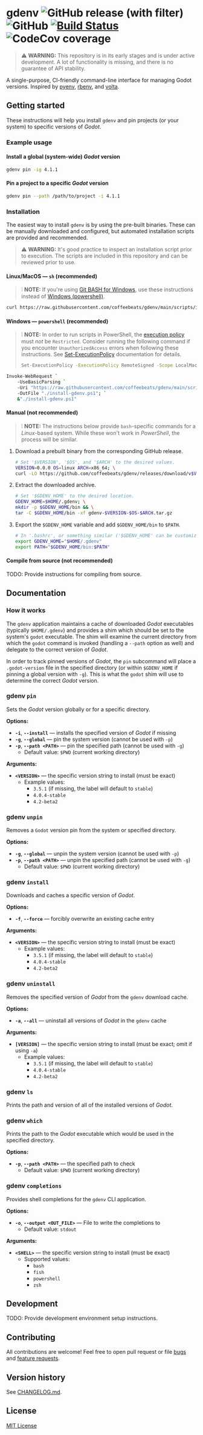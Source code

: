 # **gdenv** ![GitHub release (with filter)](https://img.shields.io/github/v/release/coffeebeats/gdenv) ![GitHub](https://img.shields.io/github/license/coffeebeats/gdenv) [![Build Status](https://img.shields.io/github/actions/workflow/status/coffeebeats/gdenv/check-commit.yml?branch=main)](https://github.com/coffeebeats/gdenv/actions?query=branch%3Amain+workflow%3Acheck) ![CodeCov coverage](https://codecov.io/gh/coffeebeats/gdenv/branch/main/graph/badge.svg)

> ⚠️ **WARNING:** This repository is in its early stages and is under active development. A lot of functionality is missing, and there is no guarantee of API stability.

A single-purpose, CI-friendly command-line interface for managing Godot versions. Inspired by [pyenv](https://github.com/pyenv/pyenv), [rbenv](https://github.com/rbenv/rbenv), and [volta](https://github.com/volta-cli/volta).

## **Getting started**

These instructions will help you install `gdenv` and pin projects (or your system) to specific versions of _Godot_.

### **Example usage**

#### Install a global (system-wide) _Godot_ version

```sh
gdenv pin -ig 4.1.1
```

#### Pin a project to a specific _Godot_ version

```sh
gdenv pin --path /path/to/project -i 4.1.1
```

### **Installation**

The easiest way to install `gdenv` is by using the pre-built binaries. These can be manually downloaded and configured, but automated installation scripts are provided and recommended.

> ⚠️ **WARNING:** It's good practice to inspect an installation script prior to execution. The scripts are included in this repository and can be reviewed prior to use.

#### **Linux/MacOS — `sh` (recommended)**

> ❕ **NOTE:** If you're using [Git BASH for Windows](https://gitforwindows.org/), use these instructions instead of [Windows (powershell)](#windows--powershell-recommended).

```sh
curl https://raw.githubusercontent.com/coffeebeats/gdenv/main/scripts/install.sh | sh
```

#### **Windows — `powershell` (recommended)**

> ❕ **NOTE:** In order to run scripts in PowerShell, the [execution policy](https://learn.microsoft.com/en-us/powershell/module/microsoft.powershell.core/about/about_execution_policies) must _not_ be `Restricted`. Consider running the following command
> if you encounter `UnauthorizedAccess` errors when following these instructions. See [Set-ExecutionPolicy](https://learn.microsoft.com/en-us/powershell/module/microsoft.powershell.security/set-executionpolicy) documentation for details.
>
> ```sh
> Set-ExecutionPolicy -ExecutionPolicy RemoteSigned -Scope LocalMachine
> ```

```sh
Invoke-WebRequest `
    -UseBasicParsing `
    -Uri "https://raw.githubusercontent.com/coffeebeats/gdenv/main/scripts/install.ps1" `
    -OutFile "./install-gdenv.ps1"; `
    &"./install-gdenv.ps1"
```

#### **Manual (not recommended)**

> ❕ **NOTE:** The instructions below provide `bash`-specific commands for a _Linux_-based system. While these won't work in _PowerShell_, the process will be similar.

1. Download a prebuilt binary from the corresponding GitHub release.

    ```sh
    # Set '$VERSION', '$OS', and '$ARCH' to the desired values.
    VERSION=0.0.0 OS=linux ARCH=x86_64; \
    curl -LO https://github.com/coffeebeats/gdenv/releases/download/v$VERSION/gdenv-$VERSION-$OS-$ARCH.tar.gz
    ```

2. Extract the downloaded archive.

    ```sh
    # Set '$GDENV_HOME' to the desired location.
    GDENV_HOME=$HOME/.gdenv; \
    mkdir -p $GDENV_HOME/bin && \
    tar -C $GDENV_HOME/bin -xf gdenv-$VERSION-$OS-$ARCH.tar.gz
    ```

3. Export the `$GDENV_HOME` variable and add `$GDENV_HOME/bin` to `$PATH`.

    ```sh
    # In '.bashrc', or something similar ('$GDENV_HOME' can be customized).
    export GDENV_HOME="$HOME/.gdenv"
    export PATH="$GDENV_HOME/bin:$PATH"
    ```

#### **Compile from source (not recommended)**

TODO: Provide instructions for compiling from source.

## **Documentation**

### **How it works**

The `gdenv` application maintains a cache of downloaded _Godot_ executables (typically `$HOME/.gdenv`) and provides a shim which should be set to the system's `godot` executable. The shim will examine the current directory from which the `godot` command is invoked (handling a `--path` option as well) and delegate to the correct version of _Godot_.

In order to track pinned versions of _Godot_, the `pin` subcommand will place a `.godot-version` file in the specified directory (or within `$GDENV_HOME` if pinning a global version with `-g`). This is what the `godot` shim will use to determine the correct _Godot_ version.

### **gdenv `pin`**

Sets the _Godot_ version globally or for a specific directory.

**Options:**

- **`-i`**, **`--install`** — installs the specified version of _Godot_ if missing
- **`-g`**, **`--global`** — pin the system version (cannot be used with `-p`)
- **`-p`**, **`--path <PATH>`** — pin the specified path (cannot be used with `-g`)
  - Default value: `$PWD` (current working directory)

**Arguments:**

- **`<VERSION>`** — the specific version string to install (must be exact)
  - Example values:
    - `3.5.1` (if missing, the label will default to `stable`)
    - `4.0.4-stable`
    - `4.2-beta2`

### **gdenv `unpin`**

Removes a `Godot` version pin from the system or specified directory.

**Options:**

- **`-g`**, **`--global`** — unpin the system version (cannot be used with `-p`)
- **`-p`**, **`--path <PATH>`** — unpin the specified path (cannot be used with `-g`)
  - Default value: `$PWD` (current working directory)

### **gdenv `install`**

Downloads and caches a specific version of _Godot_.

**Options:**

- **`-f`**, **`--force`** — forcibly overwrite an existing cache entry

**Arguments:**

- **`<VERSION>`** — the specific version string to install (must be exact)
  - Example values:
    - `3.5.1` (if missing, the label will default to `stable`)
    - `4.0.4-stable`
    - `4.2-beta2`

### **gdenv `uninstall`**

Removes the specified version of _Godot_ from the `gdenv` download cache.

**Options:**

- **`-a`**, **`--all`** — uninstall all versions of _Godot_ in the `gdenv` cache

**Arguments:**

- **`[VERSION]`** — the specific version string to install (must be exact; omit if using `-a`)
  - Example values:
    - `3.5.1` (if missing, the label will default to `stable`)
    - `4.0.4-stable`
    - `4.2-beta2`

### **gdenv `ls`**

Prints the path and version of all of the installed versions of _Godot_.

### **gdenv `which`**

Prints the path to the _Godot_ executable which would be used in the specified directory.

**Options:**

- **`-p`**, **`--path <PATH>`** — the specified path to check
  - Default value: `$PWD` (current working directory)

### **gdenv `completions`**

Provides shell completions for the `gdenv` CLI application.

**Options:**

- **`-o`**, **`--output <OUT_FILE>`** — File to write the completions to
  - Default value: `stdout`

**Arguments:**

- **`<SHELL>`** — the specific version string to install (must be exact)
  - Supported values:
    - `bash`
    - `fish`
    - `powershell`
    - `zsh`

## **Development**

TODO: Provide development environment setup instructions.

## **Contributing**

All contributions are welcome! Feel free to open pull request or file [bugs](https://github.com/coffeebeats/gdenv/issues/new?assignees=&labels=bug&projects=&template=%F0%9F%90%9B-bug-report.md&title=) and [feature requests](https://github.com/coffeebeats/gdenv/issues/new?assignees=&labels=enhancement&projects=&template=%F0%9F%99%8B-feature-request.md&title=).

## **Version history**

See [CHANGELOG.md](https://github.com/coffeebeats/gdenv/blob/main/CHANGELOG.md).

## **License**

[MIT License](https://github.com/coffeebeats/gdenv/blob/main/LICENSE)
